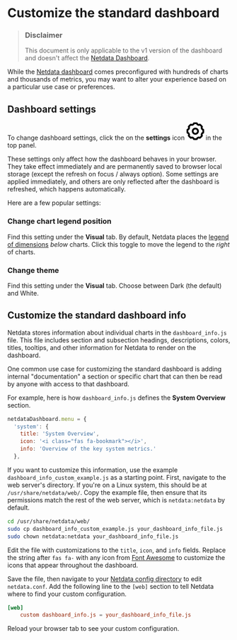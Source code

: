 # Customize the standard dashboard

> ### Disclaimer
>
> This document is only applicable to the v1 version of the dashboard and doesn't affect the [Netdata Dashboard](https://github.com/netdata/netdata/blob/master/docs/dashboards-and-charts/README.md).

While the [Netdata dashboard](https://github.com/netdata/netdata/blob/master/src/web/gui/README.md) comes preconfigured with hundreds of charts and
thousands of metrics, you may want to alter your experience based on a particular use case or preferences.

## Dashboard settings

To change dashboard settings, click the on the **settings** icon 
![Import icon](https://raw.githubusercontent.com/netdata/netdata-ui/98e31799c1ec0983f433537ff16d2ac2b0d994aa/src/components/icon/assets/gear.svg)
in the top panel.

These settings only affect how the dashboard behaves in your browser. They take effect immediately and are permanently
saved to browser local storage (except the refresh on focus / always option). Some settings are applied immediately, and
others are only reflected after the dashboard is refreshed, which happens automatically.

Here are a few popular settings:

### Change chart legend position

Find this setting under the **Visual** tab. By default, Netdata places the 
[legend of dimensions](https://github.com/netdata/netdata/blob/master/docs/dashboards-and-charts/dimensions-contexts-families.md#dimension) _below_ charts. 
Click this toggle to move the legend to the _right_ of charts.


### Change theme

Find this setting under the **Visual** tab. Choose between Dark (the default) and White.

## Customize the standard dashboard info

Netdata stores information about individual charts in the `dashboard_info.js` file. This file includes section and
subsection headings, descriptions, colors, titles, tooltips, and other information for Netdata to render on the
dashboard.

One common use case for customizing the standard dashboard is adding internal "documentation" a section or specific
chart that can then be read by anyone with access to that dashboard.

For example, here is how `dashboard_info.js` defines the **System Overview** section.

```javascript
netdataDashboard.menu = {
  'system': {
    title: 'System Overview',
    icon: '<i class="fas fa-bookmark"></i>',
    info: 'Overview of the key system metrics.'
  },
```

If you want to customize this information, use the example `dashboard_info_custom_example.js` as a starting point.
First, navigate to the web server's directory. If you're on a Linux system, this should be at `/usr/share/netdata/web/`.
Copy the example file, then ensure that its permissions match the rest of the web server, which is `netdata:netdata` by
default.

```bash
cd /usr/share/netdata/web/
sudo cp dashboard_info_custom_example.js your_dashboard_info_file.js
sudo chown netdata:netdata your_dashboard_info_file.js
```

Edit the file with customizations to the `title`, `icon`, and `info` fields. Replace the string after `fas fa-` with any
icon from [Font Awesome](https://fontawesome.com/cheatsheet) to customize the icons that appear throughout the
dashboard.

Save the file, then navigate to your [Netdata config directory](https://github.com/netdata/netdata/blob/master/docs/netdata-agent/configuration/README.md) to edit `netdata.conf`. Add
the following line to the `[web]` section to tell Netdata where to find your custom configuration.

```conf
[web]
    custom dashboard_info.js = your_dashboard_info_file.js
```

Reload your browser tab to see your custom configuration.